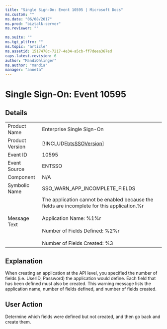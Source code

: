 ```yaml
---
title: "Single Sign-On: Event 10595 | Microsoft Docs"
ms.custom: ""
ms.date: "06/08/2017"
ms.prod: "biztalk-server"
ms.reviewer: ""

ms.suite: ""
ms.tgt_pltfrm: ""
ms.topic: "article"
ms.assetid: 1517478c-7217-4e34-a5cb-ff7deea367ed
caps.latest.revision: 6
author: "MandiOhlinger"
ms.author: "mandia"
manager: "anneta"
---
```

# Single Sign-On: Event 10595
## Details  
  
|                 |                                                                                                                                                                                                                    |
|-----------------|--------------------------------------------------------------------------------------------------------------------------------------------------------------------------------------------------------------------|
|  Product Name   |                                                                                             Enterprise Single Sign-On                                                                                              |
| Product Version |                                                                             [!INCLUDE[btsSSOVersion](../includes/btsssoversion-md.md)]                                                                             |
|    Event ID     |                                                                                                       10595                                                                                                        |
|  Event Source   |                                                                                                       ENTSSO                                                                                                       |
|    Component    |                                                                                                        N/A                                                                                                         |
|  Symbolic Name  |                                                                                           SSO_WARN_APP_INCOMPLETE_FIELDS                                                                                           |
|  Message Text   | The application cannot be enabled because the fields are incomplete for this application.%r<br /><br /> Application Name: %1%r<br /><br /> Number of Fields Defined: %2%r<br /><br /> Number of Fields Created: %3 |
  
## Explanation  
 When creating an application at the API level, you specified the number of fields (i.e. UserID, Password) the application would define. Each field that has been defined must also be created. This warning message lists the application name, number of fields defined, and number of fields created.  
  
## User Action  
 Determine which fields were defined but not created, and then go back and create them.